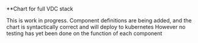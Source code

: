 <!-- SPDX-License-Identifier: Apache-2.0 -->
<!-- Copyright Contributors to the ODPi Egeria project. -->
**Chart for full VDC stack 

This is work in progress.
Component definitions are being added, and the chart is syntactically correct and will deploy to kubernetes
However no testing has yet been done on the function of each component
